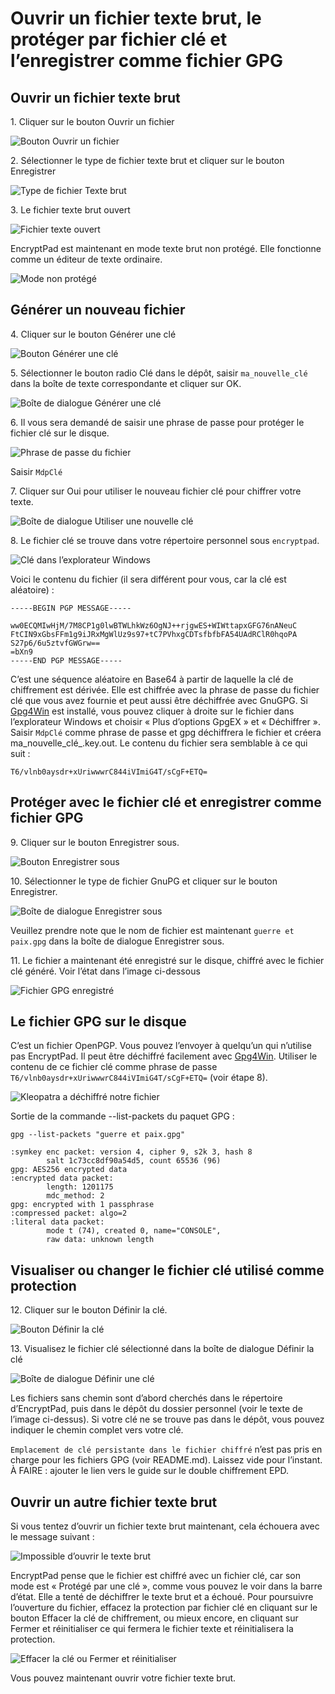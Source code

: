 # Ouvrir un fichier texte brut, le protéger par fichier clé et l’enregistrer comme fichier GPG

## Ouvrir un fichier texte brut

1\. Cliquer sur le bouton Ouvrir un fichier

![Bouton Ouvrir un fichier](images/open_text_file.png)

2\. Sélectionner le type de fichier texte brut et cliquer sur le bouton Enregistrer

![Type de fichier Texte brut](images/open_file_dialog_text_file.png)

3\. Le fichier texte brut ouvert

![Fichier texte ouvert](images/text_file_opened.png)

EncryptPad est maintenant en mode texte brut non protégé. Elle fonctionne comme un éditeur de texte ordinaire.

![Mode non protégé](images/unprotected_status.png)

## Générer un nouveau fichier

4\. Cliquer sur le bouton Générer une clé

![Bouton Générer une clé](images/generate_key_tool_button.png)

5\. Sélectionner le bouton radio Clé dans le dépôt, saisir `ma_nouvelle_clé` dans la boîte de texte correspondante et cliquer sur OK.

![Boîte de dialogue Générer une clé](images/generate_key_dialog.png)

6\. Il vous sera demandé de saisir une phrase de passe pour protéger le fichier clé sur le disque.

![Phrase de passe du fichier](images/set_passphrase_for_key.png)

Saisir `MdpClé`

7\. Cliquer sur Oui pour utiliser le nouveau fichier clé pour chiffrer votre texte.

![Boîte de dialogue Utiliser une nouvelle clé](images/use_new_key_dialog.png)

8\. Le fichier clé se trouve dans votre répertoire personnel sous `encryptpad`.

![Clé dans l’explorateur Windows](images/key_in_explorer.png)

Voici le contenu du fichier (il sera différent pour vous, car la clé est aléatoire) :<br/> 

    -----BEGIN PGP MESSAGE-----
    
    ww0ECQMIwHjM/7M8CP1g0lwBTWLhkWz6OgNJ++rjgwES+WIWttapxGFG76nANeuC
    FtCIN9xGbsFFm1g9iJRxMgWlUz9s97+tC7PVhxgCDTsfbfbFA54UAdRClR0hqoPA
    S27p6/6u5ztvfGWGrw==
    =bXn9
    -----END PGP MESSAGE-----

C’est une séquence aléatoire en Base64 à partir de laquelle la clé de chiffrement est dérivée. Elle est chiffrée avec la phrase de passe du fichier clé que vous avez fournie et peut aussi être déchiffrée avec GnuGPG. Si [Gpg4Win](https://www.gpg4win.org/) est installé, vous pouvez cliquer à droite sur le fichier dans l’explorateur Windows et choisir «&nbsp;Plus d’options GpgEX&nbsp;» et «&nbsp;Déchiffrer&nbsp;». Saisir `MdpClé` comme phrase de passe et gpg déchiffrera le fichier et créera ma_nouvelle_clé_.key.out. Le contenu du fichier sera semblable à ce qui suit :

    T6/vlnb0aysdr+xUriwwwrC844iVImiG4T/sCgF+ETQ=

## Protéger avec le fichier clé et enregistrer comme fichier GPG

9\. Cliquer sur le bouton Enregistrer sous.

![Bouton Enregistrer sous](images/save_as_tool_button.png)

10\. Sélectionner le type de fichier GnuPG et cliquer sur le bouton Enregistrer.

![Boîte de dialogue Enregistrer sous](images/save_as_dialog.png)

Veuillez prendre note que le nom de fichier est maintenant `guerre et paix.gpg` dans la boîte de dialogue Enregistrer sous.

11\. Le fichier a maintenant été enregistré sur le disque, chiffré avec le fichier clé généré. Voir l’état dans l’image ci-dessous

![Fichier GPG enregistré](images/key_protected_status.png)

## Le fichier GPG sur le disque

C’est un fichier OpenPGP. Vous pouvez l’envoyer à quelqu’un qui n’utilise pas EncryptPad. Il peut être déchiffré facilement avec [Gpg4Win](https://www.gpg4win.org/). Utiliser le contenu de ce fichier clé comme phrase de passe `T6/vlnb0aysdr+xUriwwwrC844iVImiG4T/sCgF+ETQ=` (voir étape 8).

![Kleopatra a déchiffré notre fichier](images/kleopatra_decrypted.png)

Sortie de la commande --list-packets du paquet GPG :

    gpg --list-packets "guerre et paix.gpg"
    
    :symkey enc packet: version 4, cipher 9, s2k 3, hash 8
            salt 1c73cc8df90a54d5, count 65536 (96)
    gpg: AES256 encrypted data
    :encrypted data packet:
            length: 1201175
            mdc_method: 2
    gpg: encrypted with 1 passphrase
    :compressed packet: algo=2
    :literal data packet:
            mode t (74), created 0, name="CONSOLE",
            raw data: unknown length

## Visualiser ou changer le fichier clé utilisé comme protection

12\. Cliquer sur le bouton Définir la clé.

![Bouton Définir la clé](images/set_key_tool_button.png)

13\. Visualisez le fichier clé sélectionné dans la boîte de dialogue Définir la clé

![Boîte de dialogue Définir une clé](images/set_key_dialog.png)

Les fichiers sans chemin sont d’abord cherchés dans le répertoire d’EncryptPad, puis dans le dépôt du dossier personnel (voir le texte de l’image ci-dessus). Si votre clé ne se trouve pas dans le dépôt, vous pouvez indiquer le chemin complet vers votre clé. 

`Emplacement de clé persistante dans le fichier chiffré` n’est pas pris en charge pour les fichiers GPG (voir README.md). Laissez vide pour l’instant. À FAIRE : ajouter le lien vers le guide sur le double chiffrement EPD.

## Ouvrir un autre fichier texte brut

Si vous tentez d’ouvrir un fichier texte brut maintenant, cela échouera avec le message suivant :

![Impossible d’ouvrir le texte brut](images/open_another_plain_text.png)

EncryptPad pense que le fichier est chiffré avec un fichier clé, car son mode est «&nbsp;Protégé par une clé&nbsp;», comme vous pouvez le voir dans la barre d’état. Elle a tenté de déchiffrer le texte brut et a échoué. Pour poursuivre l’ouverture du fichier, effacez la protection par fichier clé en cliquant sur le bouton Effacer la clé de chiffrement, ou mieux encore, en cliquant sur Fermer et réinitialiser ce qui fermera le fichier texte et réinitialisera la protection.

![Effacer la clé ou Fermer et réinitialiser](images/clear_key_or_close_and_reset.png)

Vous pouvez maintenant ouvrir votre fichier texte brut.